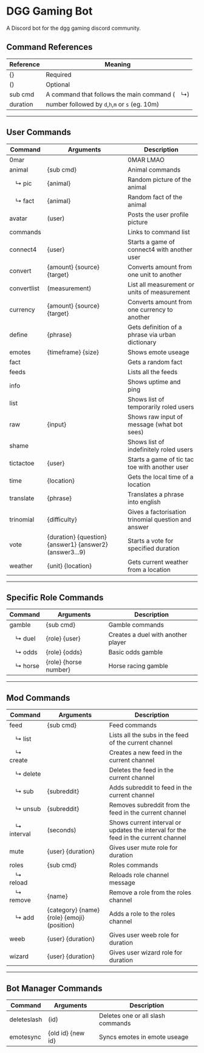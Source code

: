 # DGG Gaming Bot

A Discord bot for the dgg gaming discord community.

## Command References

| Reference   | Meaning                                           |
|-------------|---------------------------------------------------|
| {}          | Required                                          |
| ()          | Optional                                          |
| sub cmd     | A command that follows the main command (&emsp;↳) |
| duration    | number followed by `d`,`h`,`m` or `s` (eg. 10m)   |

___

## User Commands

| Command      | Arguments                                               | Description                                         |
|--------------|---------------------------------------------------------|-----------------------------------------------------|
| 0mar         |                                                         | 0MAR LMAO                                           |
| animal       | {sub cmd}                                               | Animal commands                                     |
| &emsp;↳ pic  | {animal}                                                | Random picture of the animal                        |
| &emsp;↳ fact | {animal}                                                | Random fact of the animal                           |
| avatar       | (user)                                                  | Posts the user profile picture                      |
| commands     |                                                         | Links to command list                               |
| connect4     | {user}                                                  | Starts a game of connect4 with another user         |
| convert      | {amount} {source} {target}                              | Converts amount from one unit to another            |
| convertlist  | (measurement)                                           | List all measurement or units of measurement        |
| currency     | {amount} {source} {target}                              | Converts amount from one currency to another        |
| define       | {phrase}                                                | Gets definition of a phrase via urban dictionary    |
| emotes       | {timeframe} {size}                                      | Shows emote useage                                  |
| fact         |                                                         | Gets a random fact                                  |
| feeds        |                                                         | Lists all the feeds                                 |
| info         |                                                         | Shows uptime and ping                               |
| list         |                                                         | Shows list of temporarily roled users               |
| raw          | {input}                                                 | Shows raw input of message (what bot sees)          |
| shame        |                                                         | Shows list of indefinitely roled users              |
| tictactoe    | {user}                                                  | Starts a game of tic tac toe with another user      |
| time         | {location}                                              | Gets the local time of a location                   |
| translate    | {phrase}                                                | Translates a phrase into english                    |
| trinomial    | {difficulty}                                            | Gives a factorisation trinomial question and answer |
| vote         | {duration} {question} {answer1} {answer2} (answer3...9) | Starts a vote for specified duration                |
| weather      | {unit} {location}                                       | Gets current weather from a location                |

___

## Specific Role Commands

| Command       | Arguments             | Description                        |
|---------------|-----------------------|------------------------------------|
| gamble        | {sub cmd}             | Gamble commands                    |
| &emsp;↳ duel  | {role} {user}         | Creates a duel with another player |
| &emsp;↳ odds  | {role} {odds}         | Basic odds gamble                  |
| &emsp;↳ horse | {role} {horse number} | Horse racing gamble                |

___

## Mod Commands

| Command          | Arguments                                   | Description                                                                        |
|------------------|---------------------------------------------|------------------------------------------------------------------------------------|
| feed             | {sub cmd}                                   | Feed commands                                                                      |
| &emsp;↳ list     |                                             | Lists all the subs in the feed of the current channel                              |
| &emsp;↳ create   |                                             | Creates a new feed in the current channel                                          |
| &emsp;↳ delete   |                                             | Deletes the feed in the current channel                                            |
| &emsp;↳ sub      | {subreddit}                                 | Adds subreddit to feed in the current channel                                      |
| &emsp;↳ unsub    | {subreddit}                                 | Removes subreddit from the feed in the current channel                             |
| &emsp;↳ interval | (seconds)                                   | Shows current interval or updates the interval for the feed in the current channel |
| mute             | {user} {duration}                           | Gives user mute role for duration                                                  |
| roles            | {sub cmd}                                   | Roles commands                                                                     |
| &emsp;↳ reload   |                                             | Reloads role channel message                                                       |
| &emsp;↳ remove   | {name}                                      | Remove a role from the roles channel                                               |
| &emsp;↳ add      | {category} {name} {role} {emoji} (position) | Adds a role to the roles channel                                                   |
| weeb             | {user} {duration}                           | Gives user weeb role for duration                                                  |
| wizard           | {user} {duration}                           | Gives user wizard role for duration                                                |

___

## Bot Manager Commands

| Command     | Arguments         | Description                       |
|-------------|-------------------|-----------------------------------|
| deleteslash | (id)              | Deletes one or all slash commands |
| emotesync   | {old id} {new id} | Syncs emotes in emote useage      |